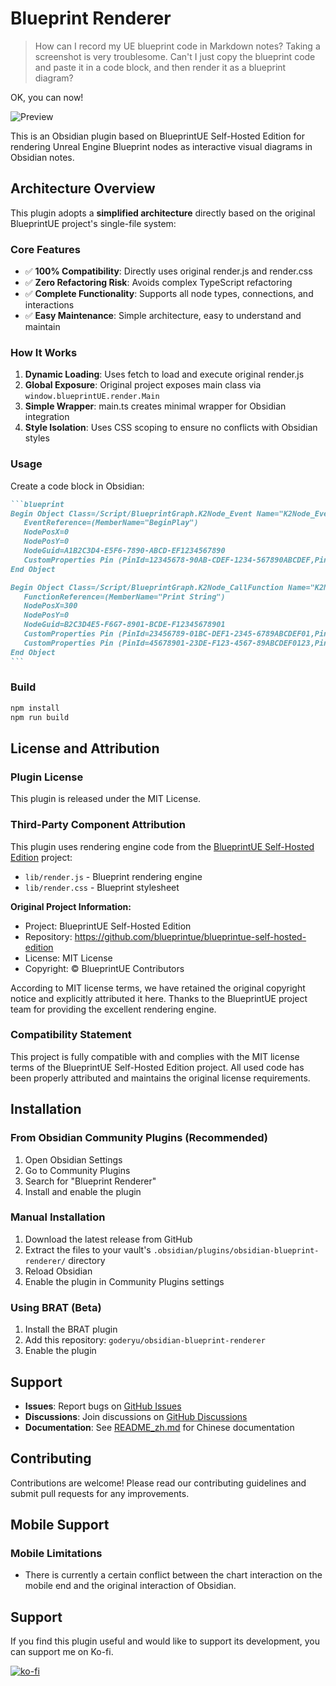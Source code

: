 # Blueprint Renderer

> How can I record my UE blueprint code in Markdown notes? Taking a screenshot is very troublesome. Can't I just copy the blueprint code and paste it in a code block, and then render it as a blueprint diagram?

OK, you can now!

![Preview](https://raw.githubusercontent.com/goderyu/obsidian-blueprint-renderer/refs/heads/main/resources/preview.gif)

This is an Obsidian plugin based on BlueprintUE Self-Hosted Edition for rendering Unreal Engine Blueprint nodes as interactive visual diagrams in Obsidian notes.

## Architecture Overview

This plugin adopts a **simplified architecture** directly based on the original BlueprintUE project's single-file system:

### Core Features

- ✅ **100% Compatibility**: Directly uses original render.js and render.css
- ✅ **Zero Refactoring Risk**: Avoids complex TypeScript refactoring
- ✅ **Complete Functionality**: Supports all node types, connections, and interactions
- ✅ **Easy Maintenance**: Simple architecture, easy to understand and maintain

### How It Works

1. **Dynamic Loading**: Uses fetch to load and execute original render.js
2. **Global Exposure**: Original project exposes main class via `window.blueprintUE.render.Main`
3. **Simple Wrapper**: main.ts creates minimal wrapper for Obsidian integration
4. **Style Isolation**: Uses CSS scoping to ensure no conflicts with Obsidian styles

### Usage

Create a code block in Obsidian:

````markdown
```blueprint
Begin Object Class=/Script/BlueprintGraph.K2Node_Event Name="K2Node_Event_0"
   EventReference=(MemberName="BeginPlay")
   NodePosX=0
   NodePosY=0
   NodeGuid=A1B2C3D4-E5F6-7890-ABCD-EF1234567890
   CustomProperties Pin (PinId=12345678-90AB-CDEF-1234-567890ABCDEF,PinName="exec",Direction="EGPD_Output",PinType.PinCategory="exec")
End Object

Begin Object Class=/Script/BlueprintGraph.K2Node_CallFunction Name="K2Node_CallFunction_0"
   FunctionReference=(MemberName="Print String")
   NodePosX=300
   NodePosY=0
   NodeGuid=B2C3D4E5-F6G7-8901-BCDE-F12345678901
   CustomProperties Pin (PinId=23456789-01BC-DEF1-2345-6789ABCDEF01,PinName="exec",Direction="EGPD_Input",PinType.PinCategory="exec",LinkedTo=(K2Node_Event_0 12345678-90AB-CDEF-1234-567890ABCDEF,))
   CustomProperties Pin (PinId=45678901-23DE-F123-4567-89ABCDEF0123,PinName="In String",Direction="EGPD_Input",PinType.PinCategory="string",DefaultValue="Hello World!")
End Object
```
````

### Build

```bash
npm install
npm run build
```

## License and Attribution

### Plugin License
This plugin is released under the MIT License.

### Third-Party Component Attribution
This plugin uses rendering engine code from the [BlueprintUE Self-Hosted Edition](https://github.com/blueprintue/blueprintue-self-hosted-edition) project:

- `lib/render.js` - Blueprint rendering engine
- `lib/render.css` - Blueprint stylesheet

**Original Project Information:**
- Project: BlueprintUE Self-Hosted Edition
- Repository: https://github.com/blueprintue/blueprintue-self-hosted-edition
- License: MIT License
- Copyright: © BlueprintUE Contributors

According to MIT license terms, we have retained the original copyright notice and explicitly attributed it here. Thanks to the BlueprintUE project team for providing the excellent rendering engine.

### Compatibility Statement
This project is fully compatible with and complies with the MIT license terms of the BlueprintUE Self-Hosted Edition project. All used code has been properly attributed and maintains the original license requirements.

## Installation

### From Obsidian Community Plugins (Recommended)
1. Open Obsidian Settings
2. Go to Community Plugins
3. Search for "Blueprint Renderer"
4. Install and enable the plugin

### Manual Installation
1. Download the latest release from GitHub
2. Extract the files to your vault's `.obsidian/plugins/obsidian-blueprint-renderer/` directory
3. Reload Obsidian
4. Enable the plugin in Community Plugins settings

### Using BRAT (Beta)
1. Install the BRAT plugin
2. Add this repository: `goderyu/obsidian-blueprint-renderer`
3. Enable the plugin

## Support

- **Issues**: Report bugs on [GitHub Issues](https://github.com/goderyu/obsidian-blueprint-renderer/issues)
- **Discussions**: Join discussions on [GitHub Discussions](https://github.com/goderyu/obsidian-blueprint-renderer/discussions)
- **Documentation**: See [README_zh.md](README_zh.md) for Chinese documentation

## Contributing

Contributions are welcome! Please read our contributing guidelines and submit pull requests for any improvements.

## Mobile Support

### Mobile Limitations

- There is currently a certain conflict between the chart interaction on the mobile end and the original interaction of Obsidian.

## Support

If you find this plugin useful and would like to support its development, you can support me on Ko-fi.

[![ko-fi](https://ko-fi.com/img/githubbutton_sm.svg)](https://ko-fi.com/goderyu)